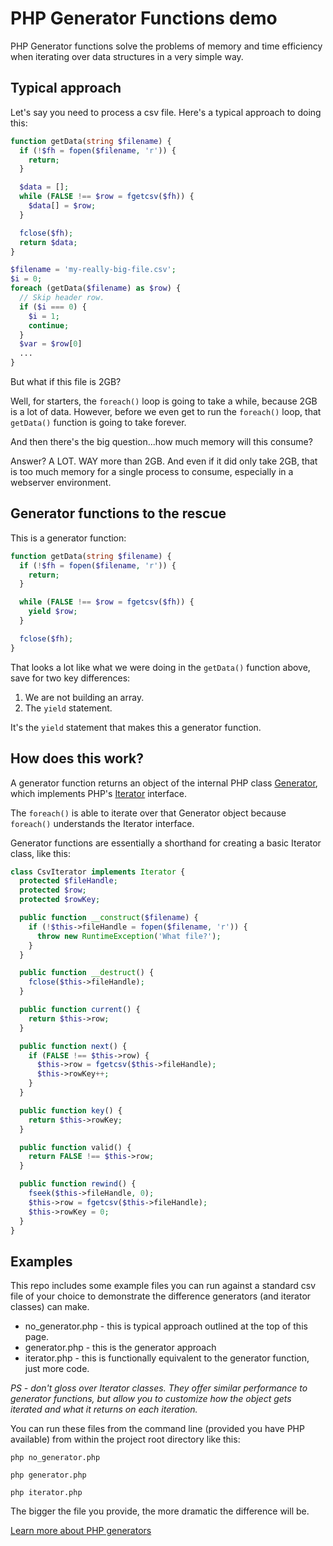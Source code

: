 # PHP Generator Functions demo

PHP Generator functions solve the problems of memory and time efficiency when iterating over data structures in a very simple way.

## Typical approach
Let's say you need to process a csv file. Here's a typical approach to doing this:
```php
function getData(string $filename) {
  if (!$fh = fopen($filename, 'r')) {
    return;
  }

  $data = [];
  while (FALSE !== $row = fgetcsv($fh)) {
    $data[] = $row;
  }

  fclose($fh);
  return $data;
}

$filename = 'my-really-big-file.csv';
$i = 0;
foreach (getData($filename) as $row) {
  // Skip header row.
  if ($i === 0) {
    $i = 1;
    continue;
  }
  $var = $row[0]
  ...
}
```
But what if this file is 2GB?

Well, for starters, the `foreach()` loop is going to take a while, because 2GB is a lot of data. However, before we even get to run the `foreach()` loop, that `getData()` function is going to take forever.

And then there's the big question...how much memory will this consume?

Answer? A LOT. WAY more than 2GB. And even if it did only take 2GB, that is too much memory for a single process to consume, especially in a webserver environment.

## Generator functions to the rescue
This is a generator function:
```php
function getData(string $filename) {
  if (!$fh = fopen($filename, 'r')) {
    return;
  }

  while (FALSE !== $row = fgetcsv($fh)) {
    yield $row;
  }

  fclose($fh);
}
```
That looks a lot like what we were doing in the `getData()` function above, save for two key differences:
1. We are not building an array.
2. The `yield` statement.

It's the `yield` statement that makes this a generator function.

## How does this work?
A generator function returns an object of the internal PHP class [Generator](https://www.php.net/manual/en/class.generator.php), which implements PHP's [Iterator](https://www.php.net/manual/en/class.iterator.php) interface.

The `foreach()` is able to iterate over that Generator object because `foreach()` understands the Iterator interface.

Generator functions are essentially a shorthand for creating a basic Iterator class, like this:
```php
class CsvIterator implements Iterator {
  protected $fileHandle;
  protected $row;
  protected $rowKey;

  public function __construct($filename) {
    if (!$this->fileHandle = fopen($filename, 'r')) {
      throw new RuntimeException('What file?');
    }
  }

  public function __destruct() {
    fclose($this->fileHandle);
  }

  public function current() {
    return $this->row;
  }

  public function next() {
    if (FALSE !== $this->row) {
      $this->row = fgetcsv($this->fileHandle);
      $this->rowKey++;
    }
  }

  public function key() {
    return $this->rowKey;
  }

  public function valid() {
    return FALSE !== $this->row;
  }

  public function rewind() {
    fseek($this->fileHandle, 0);
    $this->row = fgetcsv($this->fileHandle);
    $this->rowKey = 0;
  }
}
```
## Examples
This repo includes some example files you can run against a standard csv file of your choice to demonstrate the difference generators (and iterator classes) can make.
* no_generator.php - this is typical approach outlined at the top of this page.
* generator.php - this is the generator approach
* iterator.php - this is functionally equivalent to the generator function, just more code.

*PS - don't gloss over Iterator classes.  They offer similar performance to generator functions, but allow you to customize how the object gets iterated and what it returns on each iteration.* 

You can run these files from the command line (provided you have PHP available) from within the project root directory like this:

`php no_generator.php`

`php generator.php`

`php iterator.php`

The bigger the file you provide, the more dramatic the difference will be.

[Learn more about PHP generators](https://www.php.net/manual/en/language.generators.overview.php)
